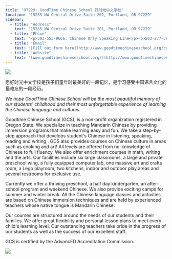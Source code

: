 ```yaml
---
title: "97229: GoodTime Chinese School 好时光中文学校"
location: "15285 NW Central Drive Suite 201, Portland, OR 97229"
sidebar:
  - title: "Address"
    text: "15285 NW Central Drive Suite 201, Portland, OR 97229"
  - title: "Phone"
    text: "<p>503-553-9666: Chinese Only Speaking Line</p><p>503-277-3899: Chinese and English Speaking Line</p><p>503-616-5585: English Only Line</p>"
  - title: "Email"
    text: "[Fill out form here](http://www.goodtimechineseschool.org/contact/)"
  - title: "Website"
    text: "[www.goodtimechineseschool.org/](http://www.goodtimechineseschool.org/)"
---
```


![](https://res.cloudinary.com/dhngj18do/image/upload/f_auto,q_auto/v1/images/activities/goodtime_ljcrpyxbbeh4vxkivhvh)

愿好时光中文学校是孩子们童年时最美好的一段记忆，是学习感受中国语言文化的最难忘的一段经历。

_We hope GoodTime Chinese School will be the most beautiful memory of our students' childhood and their most unforgettable experience of learning the Chinese language and cultures._

Goodtime Chinese School (GCS), is a non-profit organization registered in Oregon State. We specialize in teaching Mandarin Chinese by providing immersion programs that make learning easy and fun. We take a step-by-step approach that develops student's Chinese in listening, speaking, reading and writing . GCS also provides courses on Chinese culture in areas such as cooking and art! All levels are offered from no-knowledge of Chinese to full fluency. We also offer enrichment courses in math, writing and the arts. Our facilities include six large classrooms, a large and private preschool wing, a fully equipped computer lab, one massive art and crafts room, a Lego playroom, two kitchens, indoor and outdoor play areas and several restrooms for exclusive use.

Currently we offer a thriving preschool, a half day kindergarten, an after-school program and weekend Chinese. We also provide exciting camps for summer and winter break. All the Chinese language classes and activities are based on Chinese immersion techniques and are held by experienced teachers whose native tongue is Mandarin Chinese.

Our courses are structured around the needs of our students and their families. We offer great flexibility and personal lesson plans to meet every child's learning level. Our outstanding teachers take pride in the progress of our students as well as the success of our excellent staff.

GCS is certified by the AdvancED Accreditation Commission.

![](https://res.cloudinary.com/dhngj18do/image/upload/f_auto,q_auto/v1/images/activities/goodtimepic_o5ea1xgk4oxqafnz7hlr)
